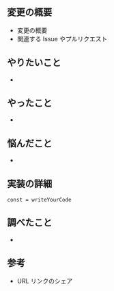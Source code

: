 ## 変更の概要

- 変更の概要
- 関連する Issue やプルリクエスト

## やりたいこと

-

## やったこと

-

## 悩んだこと

-

## 実装の詳細

```
const = writeYourCode
```

## 調べたこと

-

## 参考

- URL リンクのシェア
